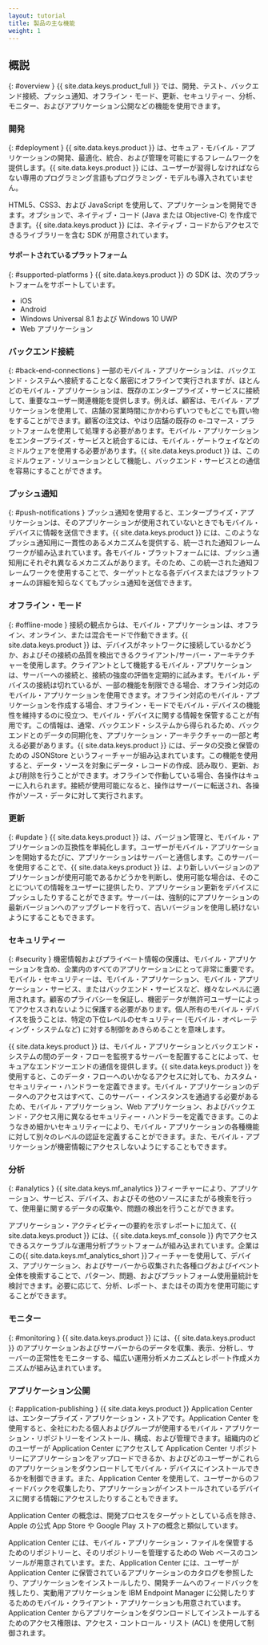 ```yaml
---
layout: tutorial
title: 製品の主な機能
weight: 1
---
```

<!-- NLS_CHARSET=UTF-8 -->
## 概説
{: #overview }
{{ site.data.keys.product_full }} では、開発、テスト、バックエンド接続、プッシュ通知、オフライン・モード、更新、セキュリティー、分析、モニター、およびアプリケーション公開などの機能を使用できます。

### 開発
{: #deployment }
{{ site.data.keys.product }} は、セキュア・モバイル・アプリケーションの開発、最適化、統合、および管理を可能にするフレームワークを提供します。{{ site.data.keys.product }} には、ユーザーが習得しなければならない専用のプログラミング言語もプログラミング・モデルも導入されていません。

HTML5、CSS3、および JavaScript を使用して、アプリケーションを開発できます。オプションで、ネイティブ・コード  (Java または Objective-C) を作成できます。{{ site.data.keys.product }} には、ネイティブ・コードからアクセスできるライブラリーを含む SDK が用意されています。

#### サポートされているプラットフォーム
{: #supported-platforms }
{{ site.data.keys.product }} の SDK は、次のプラットフォームをサポートしています。

* iOS
* Android
* Windows Universal 8.1 および Windows 10 UWP
* Web アプリケーション

### バックエンド接続
{: #back-end-connections }
一部のモバイル・アプリケーションは、バックエンド・システムへ接続することなく厳密にオフラインで実行されますが、ほとんどのモバイル・アプリケーションは、既存のエンタープライズ・サービスに接続して、重要なユーザー関連機能を提供します。例えば、顧客は、モバイル・アプリケーションを使用して、店舗の営業時間にかかわらずいつでもどこでも買い物をすることができます。顧客の注文は、やはり店舗の既存の e-コマース・プラットフォームを使用して処理する必要があります。モバイル・アプリケーションをエンタープライズ・サービスと統合するには、モバイル・ゲートウェイなどのミドルウェアを使用する必要があります。{{ site.data.keys.product }} は、このミドルウェア・ソリューションとして機能し、バックエンド・サービスとの通信を容易にすることができます。

### プッシュ通知
{: #push-notifications }
プッシュ通知を使用すると、エンタープライズ・アプリケーションは、そのアプリケーションが使用されていないときでもモバイル・デバイスに情報を送信できます。{{ site.data.keys.product }} には、このようなプッシュ通知用に一貫性のあるメカニズムを提供する、統一された通知フレームワークが組み込まれています。各モバイル・プラットフォームには、プッシュ通知用にそれぞれ異なるメカニズムがあります。そのため、この統一された通知フレームワークを使用することで、ターゲットとなる各デバイスまたはプラットフォームの詳細を知らなくてもプッシュ通知を送信できます。

### オフライン・モード
{: #offline-mode }
接続の観点からは、モバイル・アプリケーションは、オフライン、オンライン、または混合モードで作動できます。{{ site.data.keys.product }} は、デバイスがネットワークに接続しているかどうか、およびその接続の品質を検出できるクライアント/サーバー・アーキテクチャーを使用します。クライアントとして機能するモバイル・アプリケーションは、サーバーへの接続と、接続の強度の評価を定期的に試みます。モバイル・デバイスの接続は切れているが、一部の機能を制限できる場合、オフライン対応のモバイル・アプリケーションを使用できます。オフライン対応のモバイル・アプリケーションを作成する場合、オフライン・モードでモバイル・デバイスの機能性を維持するのに役立つ、モバイル・デバイスに関する情報を保管することが有用です。この情報は、通常、バックエンド・システムから得られるため、バックエンドとのデータの同期化を、アプリケーション・アーキテクチャーの一部と考える必要があります。{{ site.data.keys.product }} には、データの交換と保管のための JSONStore というフィーチャーが組み込まれています。この機能を使用すると、データ・ソースを対象にデータ・レコードの作成、読み取り、更新、および削除を行うことができます。オフラインで作動している場合、各操作はキューに入れられます。接続が使用可能になると、操作はサーバーに転送され、各操作がソース・データに対して実行されます。

### 更新
{: #update }
{{ site.data.keys.product }} は、バージョン管理と、モバイル・アプリケーションの互換性を単純化します。ユーザーがモバイル・アプリケーションを開始するたびに、アプリケーションはサーバーと通信します。このサーバーを使用することで、{{ site.data.keys.product }} は、より新しいバージョンのアプリケーションが使用可能であるかどうかを判断し、使用可能な場合は、そのことについての情報をユーザーに提供したり、アプリケーション更新をデバイスにプッシュしたりすることができます。サーバーは、強制的にアプリケーションの最新バージョンへのアップグレードを行って、古いバージョンを使用し続けないようにすることもできます。

### セキュリティー
{: #security }
機密情報およびプライベート情報の保護は、モバイル・アプリケーションを含め、企業内のすべてのアプリケーションにとって非常に重要です。モバイル・セキュリティーは、モバイル・アプリケーション、モバイル・アプリケーション・サービス、またはバックエンド・サービスなど、様々なレベルに適用されます。顧客のプライバシーを保証し、機密データが無許可ユーザーによってアクセスされないように保護する必要があります。個人所有のモバイル・デバイスを扱うことは、特定の下位レベルのセキュリティー (モバイル・オペレーティング・システムなど) に対する制御をあきらめることを意味します。

{{ site.data.keys.product }} は、モバイル・アプリケーションとバックエンド・システムの間のデータ・フローを監視するサーバーを配置することによって、セキュアなエンドツーエンドの通信を提供します。{{ site.data.keys.product }} を使用すると、このデータ・フローへのいかなるアクセスに対しても、カスタム・セキュリティー・ハンドラーを定義できます。モバイル・アプリケーションのデータへのアクセスはすべて、このサーバー・インスタンスを通過する必要があるため、モバイル・アプリケーション、Web アプリケーション、およびバックエンド・アクセス用に異なるセキュリティー・ハンドラーを定義できます。このようなきめ細かいセキュリティーにより、モバイル・アプリケーションの各種機能に対して別々のレベルの認証を定義することができます。また、モバイル・アプリケーションが機密情報にアクセスしないようにすることもできます。

### 分析
{: #analytics }
{{ site.data.keys.mf_analytics }}フィーチャーにより、アプリケーション、サービス、デバイス、およびその他のソースにまたがる検索を行って、使用量に関するデータの収集や、問題の検出を行うことができます。

アプリケーション・アクティビティーの要約を示すレポートに加えて、{{ site.data.keys.product }} には、{{ site.data.keys.mf_console }} 内でアクセスできるスケーラブルな運用分析プラットフォームが組み込まれています。企業はこの{{ site.data.keys.mf_analytics_short }}フィーチャーを使用して、デバイス、アプリケーション、およびサーバーから収集された各種ログおよびイベント全体を検索することで、パターン、問題、およびプラットフォーム使用量統計を検討できます。必要に応じて、分析、レポート、またはその両方を使用可能にすることができます。

### モニター
{: #monitoring }
{{ site.data.keys.product }} には、{{ site.data.keys.product }}  のアプリケーションおよびサーバーからのデータを収集、表示、分析し、サーバーの正常性をモニターする、幅広い運用分析メカニズムとレポート作成メカニズムが組み込まれています。

### アプリケーション公開
{: #application-publishing }
{{ site.data.keys.product }} Application Center は、エンタープライズ・アプリケーション・ストアです。Application Center を使用すると、全社にわたる個人およびグループが使用するモバイル・アプリケーション・リポジトリーをインストール、構成、および管理できます。組織内のどのユーザーが Application Center にアクセスして Application Center リポジトリーにアプリケーションをアップロードできるか、およびどのユーザーがこれらのアプリケーションをダウンロードしてモバイル・デバイスにインストールできるかを制御できます。また、Application Center を使用して、ユーザーからのフィードバックを収集したり、アプリケーションがインストールされているデバイスに関する情報にアクセスしたりすることもできます。

Application Center の概念は、開発プロセスをターゲットとしている点を除き、Apple の公式 App Store や Google Play ストアの概念と類似しています。

Application Center には、モバイル・アプリケーション・ファイルを保管するためのリポジトリーと、そのリポジトリーを管理するための Web ベースのコンソールが用意されています。また、Application Center には、ユーザーが Application Center に保管されているアプリケーションのカタログを参照したり、アプリケーションをインストールしたり、開発チームへのフィードバックを残したり、実動用アプリケーションを IBM Endpoint Manager に公開したりするためのモバイル・クライアント・アプリケーションも用意されています。Application Center からアプリケーションをダウンロードしてインストールするためのアクセス権限は、アクセス・コントロール・リスト (ACL) を使用して制御されます。
